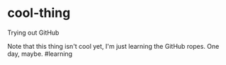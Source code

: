 # cool-thing
Trying out GitHub

Note that this thing isn't cool yet, I'm just learning the GitHub ropes. One day, maybe. #learning
